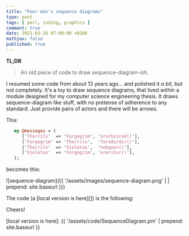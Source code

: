 ```yaml
---
title: "Poor man's sequence diagrams"
type: post
tags: [ perl, coding, graphics ]
comment: true
date: 2021-03-26 07:00:00 +0100
mathjax: false
published: true
---
```


**TL;DR**

> An old piece of code to draw sequence-diagram-ish.

I resumed some code from about 13 years ago... and polished it *a bit*, but
not completely. It's a toy to draw sequence diagrams, that lived within a
module designed for my computer science engineering thesis. It draws
sequence-diagram like stuff, with no pretense of adherence to any standard.
Just provide pairs of actors and there will be arrows.

This:

```perl
   my @messages = (
      ['Thorrilo'  => 'Forgogrim', 'ororbisrod()'],
      ['Forgogrim' => 'Thorrilo',  'foradurdir()'],
      ['Thorrilo'  => 'Violetas',  'hobgoon()'],
      ['Violetas'  => 'Forgogrim', 'ereritur()'],
   );
```

becomes this:

![sequence-diagram]({{ '/assets/images/sequence-diagram.png' | | prepend: site.baseurl }})

The code (a [local version is here][]) is the following:

<script src="https://gitlab.com/polettix/notechs/-/snippets/2039724.js"></script>

Cheers!

[local version is here]: {{ '/assets/code/SequenceDiagram.pm' | prepend: site.baseurl }}
